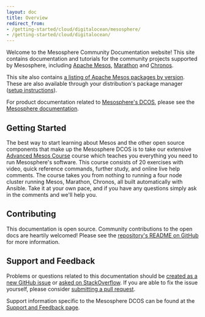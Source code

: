 ```yaml
---
layout: doc
title: Overview
redirect_from:
- /getting-started/cloud/digitalocean/mesosphere/
- /getting-started/cloud/digitalocean/
---
```


Welcome to the Mesosphere Community Documentation website! This site contains documentation and tutorials for the community projects supported by Mesosphere, including [Apache Mesos](http://mesos.apache.org/), [Marathon](https://github.com/mesosphere/marathon) and [Chronos](https://github.com/mesos/chronos).

This site also contains [a listing of Apache Mesos packages by version](/downloads/mesos). These are also available through your distribution's package manager ([setup instructions](https://mesosphere.com/downloads/)).

For product documentation related to [Mesosphere's DCOS](https://mesosphere.com/learn/), please see the [Mesosphere documentation](http://docs.mesosphere.com).

## Getting Started

The best way to start learning about Mesos and the other open source components that make up the Mesosphere DCOS is to take our extensive [Advanced Mesos Course](/advanced-course/) course which teaches you everything you need to run Mesosphere's software.  This course consists of 20 exercises with video, quick reference commands, further study, and online live help comments.  The course takes you from nothing to running a four node cluster running Mesos, Marathon, Chronos, all built automatically with Ansible.  Take it at your own pace, and if you have any questions simply ask in the comments and we'll help you.

## Contributing

This documentation is open source. Community contributions to the open docs are heartily welcomed! Please see the [repository's README on GitHub](https://github.com/mesosphere/open-docs) for more information.

## Support and Feedback

Problems or questions related to this documentation should be [created as a new GitHub issue](https://github.com/mesosphere/open-docs/issues/new) or [asked on StackOverflow](http://ask.mesosphere.com). If you are able to fix the issue yourself, please consider [submitting a pull request](https://github.com/mesosphere/open-docs#2-submit-a-pull-request).

Support information specific to the Mesosphere DCOS can be found at the [Support and Feedback page](https://docs.mesosphere.com/support/).

